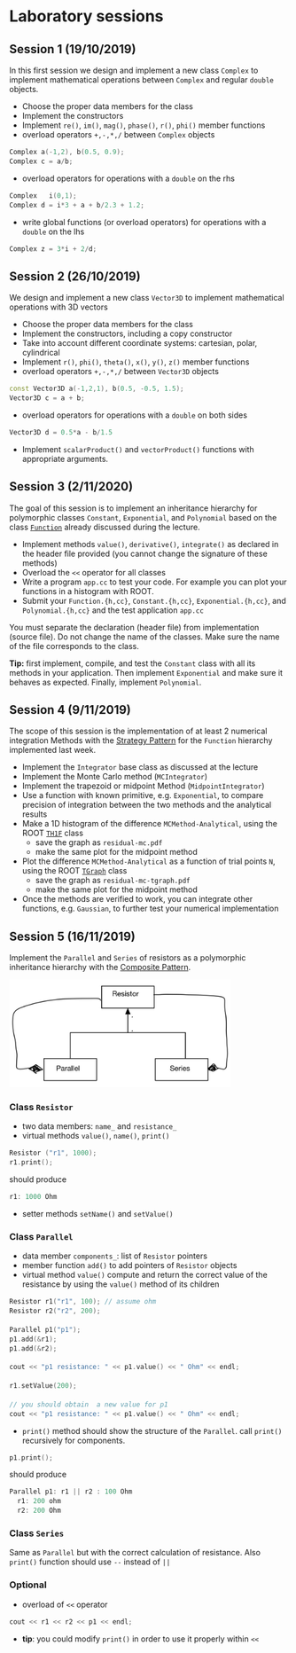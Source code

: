 # Laboratory sessions

## Session 1 (19/10/2019)
In this first session we design and implement a new class `Complex` to implement
mathematical operations between `Complex` and regular `double` objects.
- Choose the proper data members for the class
- Implement the constructors
- Implement `re()`, `im()`, `mag()`, `phase()`, `r()`, `phi()` member functions
- overload operators `+,-,*,/` between `Complex` objects
```c++
Complex a(-1,2), b(0.5, 0.9);
Complex c = a/b;
```
- overload operators for operations with a `double` on the rhs
```c++
Complex   i(0,1);
Complex d = i*3 + a + b/2.3 + 1.2;
```
- write global functions (or overload operators) for operations with a `double` on the lhs
```c++
Complex z = 3*i + 2/d;
```

## Session 2 (26/10/2019)
We design and implement a new class `Vector3D` to implement
mathematical operations with 3D vectors
- Choose the proper data members for the class
- Implement the constructors, including a copy constructor
- Take into account different coordinate systems: cartesian, polar, cylindrical
- Implement `r()`, `phi()`, `theta()`, `x()`, `y()`, `z()`  member functions
- overload operators `+,-,*,/` between `Vector3D` objects
```c++
const Vector3D a(-1,2,1), b(0.5, -0.5, 1.5);
Vector3D c = a + b;
```
- overload operators for operations with a `double` on both sides
```c++
Vector3D d = 0.5*a - b/1.5
```
- Implement `scalarProduct()` and `vectorProduct()` functions with appropriate arguments.


## Session 3 (2/11/2020)
The goal of this session is to implement an inheritance hierarchy for polymorphic
classes `Constant`, `Exponential`, and `Polynomial` based on the class [`Function`](examples/Function.h) already discussed during the lecture.
- Implement methods `value()`, `derivative()`, `integrate()` as declared in the header file provided (you cannot change the signature of these methods)
- Overload the `<<` operator for all classes
- Write a program `app.cc` to test your code. For example you can plot your functions in a histogram with ROOT.
- Submit your `Function.{h,cc}`, `Constant.{h,cc}`, `Exponential.{h,cc}`, and `Polynomial.{h,cc}` and the test application `app.cc`

You must separate the declaration (header file) from implementation (source file). Do not change the name of the classes. Make sure the name of the file corresponds to the class.

**Tip:** first implement, compile, and test the `Constant` class with all its methods in your application. Then implement  `Exponential` and make sure it behaves as expected. Finally, implement `Polynomial`.

## Session 4 (9/11/2019)
The scope of this session is the implementation of at least 2 numerical integration Methods
with the [Strategy Pattern](../material/strategy.md) for the `Function` hierarchy implemented last week.

- Implement the `Integrator` base class as discussed at the lecture
- Implement the Monte Carlo method  (`MCIntegrator`)
- Implement the trapezoid or midpoint Method (`MidpointIntegrator`)
- Use a function with known primitive, e.g. `Exponential`, to compare precision of
integration between the two methods and the analytical results
- Make a 1D histogram of the difference `MCMethod-Analytical`, using the ROOT [`TH1F`](https://root.cern.ch/root/htmldoc/guides/users-guide/Histograms.html#histograms) class
  - save the graph as `residual-mc.pdf`
  - make the same plot for the midpoint method
- Plot the difference `MCMethod-Analytical` as a function of trial points `N`, using the ROOT [`TGraph`](https://root.cern.ch/root/html534/guides/users-guide/Graphs.html#tgraph) class
  - save the graph as `residual-mc-tgraph.pdf`
  - make the same plot for the midpoint method
- Once the methods are verified to work, you can integrate other functions, e.g. `Gaussian`, to further test your numerical implementation


## Session 5 (16/11/2019)
Implement the `Parallel` and `Series` of resistors as a polymorphic inheritance hierarchy with the [Composite Pattern](../material/composite.md).

<img src="Resistors.jpg" alt="Composite Pattern for resistors" width=400/>

### Class `Resistor`
- two data members: `name_` and `resistance_`
- virtual methods `value()`, `name()`, `print()`
```C++
Resistor ("r1", 1000);
r1.print();
```
should produce
```C++
r1: 1000 Ohm
```
- setter methods `setName()` and `setValue()`

### Class `Parallel`
- data member `components_`: list of `Resistor` pointers
- member function `add()` to add pointers of `Resistor` objects
- virtual method `value()` compute and return the correct value of the resistance by using the `value()` method of its children
```C++
Resistor r1("r1", 100); // assume ohm
Resistor r2("r2", 200);

Parallel p1("p1");
p1.add(&r1);
p1.add(&r2);

cout << "p1 resistance: " << p1.value() << " Ohm" << endl;

r1.setValue(200);

// you should obtain  a new value for p1
cout << "p1 resistance: " << p1.value() << " Ohm" << endl;
```

- `print()` method should show the structure of the `Parallel`. call `print()` recursively for components.
```C++
p1.print();
```
should produce
```C++
Parallel p1: r1 || r2 : 100 Ohm
  r1: 200 ohm
  r2: 200 Ohm
```

### Class `Series`
Same as `Parallel` but with the correct calculation of resistance. Also `print()` function should use ` -- ` instead of `||`


### Optional
- overload of `<<` operator
```C++
cout << r1 << r2 << p1 << endl;
```
   + **tip**: you could modify `print()` in order to use it properly within `<<`

<!--

## Session 2 (11/11/2019)
The scope of this session is to exercise input/output of `TTree` with `TFile`

- Finish implementing class `Complex`
- prepare dictionary for `Complex` to be used in ROOT  
- generate 10'000 random `Complex` numbers with magnitude `r<1`
- create a `TTree` with a single branch that contains a `Complex` object
- Store the `TTree` to disk with `TFile`
- Use `TTree::MakeClass("Analyser")` function to generate the `Analyser` class
from the stored `TTree`
- write a new analysis application to read back the `TTree ` from file using the
new `Analyser` class


## Session 3 (18/11/2019)
The scope of this session is the implementation of at least 2 numerical integration Methods
with the [Strategy Pattern](../lec13/strategy.md).

- Implement the trapezoid or midpoint Method
- Use a function with known primitive, e.f. the exponential, to compare precision of
integration with the MC method


## Session  4 (25/11/2019)
The scope of this session is to read a `TTree` provided by someone else and perform data analysis.
Specifically, the `TTree` with contain generator-level and reconstructed information
from simulated proton-proton collisions. All details at [CODanalysis.md](CODanalysis.md)

## Session 5 (2/12/2019)
Today we simulate the energy loss by ionisation to see the Bethe-Bloch distribution and reproduce the Bragg Peak for the heavy particles.

- define a class Detector with at least density and length as data members and a function *interaction()* to compute dE/dx
  - for simplicity  assume average values for ionisation energy I and Z/A ~ 2
  - You can otherwise have A, Z, I as data members of the class Detector or even define another class *Material*.
  - as a reference, we want to study the distributions in water, Pb, and air.

- Use the [Bethe-Bloch](http://pdg.lbl.gov/2009/reviews/rpp2009-rev-passage-particles-matter.pdf) formula
to compute the average energy loss by ionisation.
- Emulate the effective energy loss as a Gaussian with the mean given by Bethe-Bloch and width of
5% - (\beta\gamma/1000) * 10%.
- check the proper implementation of your class and Bethe-Bloch function by making a 2D plot of energy loss as a function of \beta\gamma.
    - Use TH2F, TGraph, or TProfile  for plotting
    - check that the energy loss, normalized to the density, is universal across different material

Now we want to see the Bragg peak.

- Use a proton with the momentum of 5 MeV going through a target of water
- compute the energy loss and plot the energy loss de/dx as a function of penetration path in the material
- you should now see a peak right before the proton is stopped in the material

We can now study the Bragg peak for different materials, particle types, and momenta.
- material: water, Fe, air
- particles: muon, proton, alpha particle, 12C nucleus
- momentum: 5 MeV, 50 MeV, 500 MeV, 5 GeV

As an example make the following 2 plots
1. for a water detector and initial momentum of 5 MeV, show dE/dx as a function of the path for different types of particles.
use a different color or line type to distinguish the particles.
2. for a water detector make the same plots only for protons, but for the various values of momentum. use different color and line type to show different momenta

## Session 6  (9/12/2019)
In this first session on python,  we simulate the motion of an object in 3D under the effect of gravity.  Use [`matplotlib.mplot3D`](https://matplotlib.org/mpl_toolkits/mplot3d/tutorial.html) module for 3D graphics.
1. implement motion with analytical method and plot the trajectory
2. implement motion with Euler method and plot the trajectory with a different color
3. Plot the distributions of the residuals for `x`, `y`, and `z` coordinates as `(euler-analytical)/analytical`
4. Introduce the friction term as `-\beta v` and use Euler to plot the trajectory
5. Plot the trajectories simultaneously and compare friction to no-friction

## Session 7 (16/12/2019)
Use python to simulate the [Compton scattering spectrum](compton.pdf).

## Session 8 (15/1/2020)
Implement a vicinity sensor with Arduino.
Real time plot with matplotlib. [md](../arduino/arduino.md)

-->
